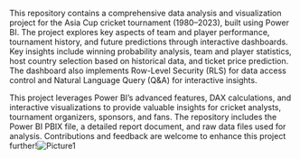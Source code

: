 This repository contains a comprehensive data analysis and visualization project for the Asia Cup cricket tournament (1980–2023), built using Power BI. The project explores key aspects of team and player performance, tournament history, and future predictions through interactive dashboards. Key insights include winning probability analysis, team and player statistics, host country selection based on historical data, and ticket price prediction. The dashboard also implements Row-Level Security (RLS) for data access control and Natural Language Query (Q&A) for interactive insights.

This project leverages Power BI’s advanced features, DAX calculations, and interactive visualizations to provide valuable insights for cricket analysts, tournament organizers, sponsors, and fans. The repository includes the Power BI PBIX file, a detailed report document, and raw data files used for analysis. Contributions and feedback are welcome to enhance this project further!![Picture1](https://github.com/user-attachments/assets/8f087e19-a070-4202-aa03-55390732a01e)
